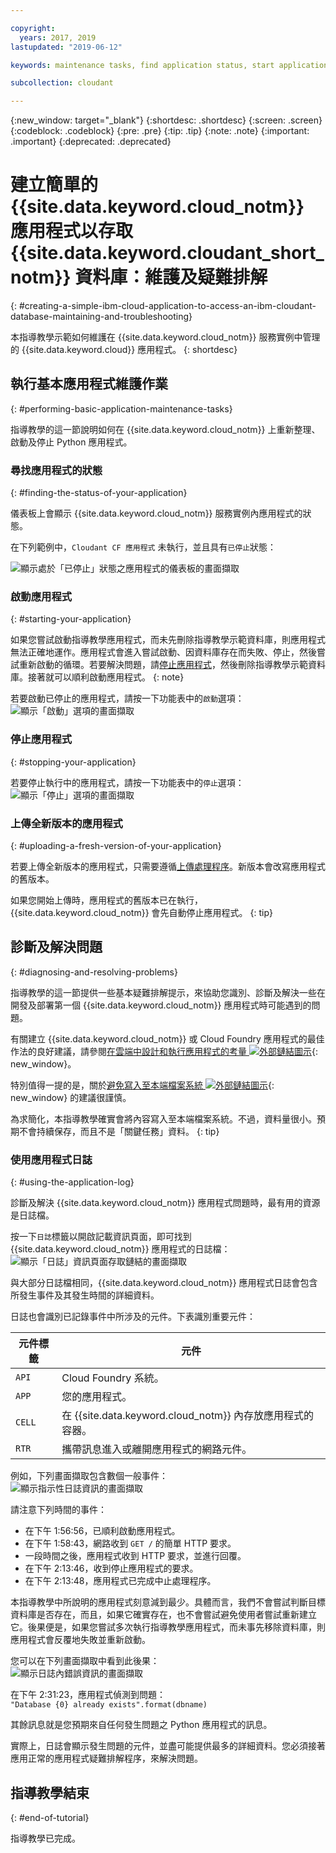```yaml
---

copyright:
  years: 2017, 2019
lastupdated: "2019-06-12"

keywords: maintenance tasks, find application status, start application, stop application, upload application, diagnose problems, resolve problems, application log

subcollection: cloudant

---
```


{:new_window: target="_blank"}
{:shortdesc: .shortdesc}
{:screen: .screen}
{:codeblock: .codeblock}
{:pre: .pre}
{:tip: .tip}
{:note: .note}
{:important: .important}
{:deprecated: .deprecated}

<!-- Acrolinx: 2017-01-11 -->

# 建立簡單的 {{site.data.keyword.cloud_notm}} 應用程式以存取 {{site.data.keyword.cloudant_short_notm}} 資料庫：維護及疑難排解
{: #creating-a-simple-ibm-cloud-application-to-access-an-ibm-cloudant-database-maintaining-and-troubleshooting}

本指導教學示範如何維護在 {{site.data.keyword.cloud_notm}} 服務實例中管理的 {{site.data.keyword.cloud}} 應用程式。
{: shortdesc}

## 執行基本應用程式維護作業
{: #performing-basic-application-maintenance-tasks}

指導教學的這一節說明如何在 {{site.data.keyword.cloud_notm}} 上重新整理、啟動及停止 Python 應用程式。

### 尋找應用程式的狀態
{: #finding-the-status-of-your-application}

儀表板上會顯示 {{site.data.keyword.cloud_notm}} 服務實例內應用程式的狀態。

在下列範例中，`Cloudant CF 應用程式` 未執行，並且具有`已停止`狀態：

![顯示處於「已停止」狀態之應用程式的儀表板的畫面擷取](images/img0037.png)

### 啟動應用程式
{: #starting-your-application}

如果您嘗試啟動指導教學應用程式，而未先刪除指導教學示範資料庫，則應用程式無法正確地運作。應用程式會進入嘗試啟動、因資料庫存在而失敗、停止，然後嘗試重新啟動的循環。若要解決問題，請[停止應用程式](#stopping-your-application)，然後刪除指導教學示範資料庫。接著就可以順利啟動應用程式。
{: note}
    
若要啟動已停止的應用程式，請按一下功能表中的`啟動`選項：<br/>
![顯示「啟動」選項的畫面擷取](images/img0039.png)

### 停止應用程式
{: #stopping-your-application}

若要停止執行中的應用程式，請按一下功能表中的`停止`選項：<br/>
![顯示「停止」選項的畫面擷取](images/img0041.png)

### 上傳全新版本的應用程式
{: #uploading-a-fresh-version-of-your-application}

若要上傳全新版本的應用程式，只需要遵循[上傳處理程序](/docs/services/Cloudant?topic=cloudant-creating-a-simple-ibm-cloud-application-to-access-an-ibm-cloudant-database-uploading-the-application#creating-a-simple-ibm-cloud-application-to-access-an-ibm-cloudant-database-uploading-the-application)。新版本會改寫應用程式的舊版本。

如果您開始上傳時，應用程式的舊版本已在執行，{{site.data.keyword.cloud_notm}} 會先自動停止應用程式。
{: tip}

## 診斷及解決問題
{: #diagnosing-and-resolving-problems}

指導教學的這一節提供一些基本疑難排解提示，來協助您識別、診斷及解決一些在開發及部署第一個 {{site.data.keyword.cloud_notm}} 應用程式時可能遇到的問題。

有關建立 {{site.data.keyword.cloud_notm}} 或 Cloud Foundry 應用程式的最佳作法的良好建議，請參閱[在雲端中設計和執行應用程式的考量 ![外部鏈結圖示](../images/launch-glyph.svg " 外部鏈結圖示")](https://docs.cloudfoundry.org/devguide/deploy-apps/prepare-to-deploy.html){: new_window}。

特別值得一提的是，關於[避免寫入至本端檔案系統 ![外部鏈結圖示](../images/launch-glyph.svg "外部鏈結圖示")](https://docs.cloudfoundry.org/devguide/deploy-apps/prepare-to-deploy.html#filesystem){: new_window} 的建議很謹慎。

為求簡化，本指導教學確實會將內容寫入至本端檔案系統。不過，資料量很小。預期不會持續保存，而且不是「關鍵任務」資料。
{: tip}

### 使用應用程式日誌
{: #using-the-application-log}

診斷及解決 {{site.data.keyword.cloud_notm}} 應用程式問題時，最有用的資源是日誌檔。

按一下`日誌`標籤以開啟記載資訊頁面，即可找到 {{site.data.keyword.cloud_notm}} 應用程式的日誌檔：<br/>
![顯示「日誌」資訊頁面存取鏈結的畫面擷取](images/img0042.png)

與大部分日誌檔相同，{{site.data.keyword.cloud_notm}} 應用程式日誌會包含所發生事件及其發生時間的詳細資料。

日誌也會識別已記錄事件中所涉及的元件。下表識別重要元件：

元件標籤        |元件
----------------|----------
`API`           |Cloud Foundry 系統。
`APP`           |您的應用程式。
`CELL`          |在 {{site.data.keyword.cloud_notm}} 內存放應用程式的容器。
`RTR`           |攜帶訊息進入或離開應用程式的網路元件。

例如，下列畫面擷取包含數個一般事件：<br/>
![顯示指示性日誌資訊的畫面擷取](images/img0043.png)

請注意下列時間的事件：

-   在下午 1:56:56，已順利啟動應用程式。
-   在下午 1:58:43，網路收到 `GET /` 的簡單 HTTP 要求。
-   一段時間之後，應用程式收到 HTTP 要求，並進行回覆。
-   在下午 2:13:46，收到停止應用程式的要求。
-   在下午 2:13:48，應用程式已完成中止處理程序。

本指導教學中所說明的應用程式刻意減到最少。具體而言，我們不會嘗試判斷目標資料庫是否存在，而且，如果它確實存在，也不會嘗試避免使用者嘗試重新建立它。後果便是，如果您嘗試多次執行指導教學應用程式，而未事先移除資料庫，則應用程式會反覆地失敗並重新啟動。

您可以在下列畫面擷取中看到此後果：<br/>
![顯示日誌內錯誤資訊的畫面擷取](images/img0044.png)

在下午 2:31:23，應用程式偵測到問題：<br/>
`"Database {0} already exists".format(dbname)`

其餘訊息就是您預期來自任何發生問題之 Python 應用程式的訊息。

實際上，日誌會顯示發生問題的元件，並盡可能提供最多的詳細資料。您必須接著應用正常的應用程式疑難排解程序，來解決問題。

## 指導教學結束
{: #end-of-tutorial}

指導教學已完成。
